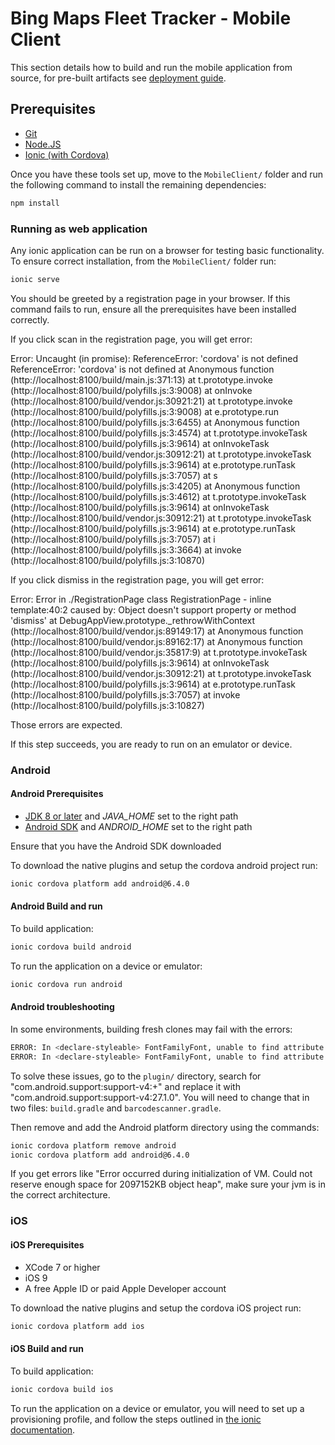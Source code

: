 # Bing Maps Fleet Tracker - Mobile Client

This section details how to build and run the mobile application from source, for pre-built artifacts see [deployment guide](https://github.com/Microsoft/Bing-Maps-Fleet-Tracker/blob/master/DEPLOYMENT.md).

## Prerequisites

* [Git](https://git-scm.com/)
* [Node.JS](https://nodejs.org/en/)
* [Ionic (with Cordova)](https://ionicframework.com/docs/intro/installation/)

Once you have these tools set up, move to the `MobileClient/` folder and run the following command to install the remaining dependencies:

``` Bash
npm install
```

### Running as web application

Any ionic application can be run on a browser for testing basic functionality. To ensure correct installation, from the `MobileClient/` folder run:

``` Bash
ionic serve
```

You should be greeted by a registration page in your browser. If this command fails to run, ensure all the prerequisites have been installed correctly. 

If you click scan in the registration page, you will get error:

Error: Uncaught (in promise): ReferenceError: 'cordova' is not defined ReferenceError: 'cordova' is not defined at Anonymous function (http://localhost:8100/build/main.js:371:13) at t.prototype.invoke (http://localhost:8100/build/polyfills.js:3:9008) at onInvoke (http://localhost:8100/build/vendor.js:30921:21) at t.prototype.invoke (http://localhost:8100/build/polyfills.js:3:9008) at e.prototype.run (http://localhost:8100/build/polyfills.js:3:6455) at Anonymous function (http://localhost:8100/build/polyfills.js:3:4574) at t.prototype.invokeTask (http://localhost:8100/build/polyfills.js:3:9614) at onInvokeTask (http://localhost:8100/build/vendor.js:30912:21) at t.prototype.invokeTask (http://localhost:8100/build/polyfills.js:3:9614) at e.prototype.runTask (http://localhost:8100/build/polyfills.js:3:7057) at s (http://localhost:8100/build/polyfills.js:3:4205) at Anonymous function (http://localhost:8100/build/polyfills.js:3:4612) at t.prototype.invokeTask (http://localhost:8100/build/polyfills.js:3:9614) at onInvokeTask (http://localhost:8100/build/vendor.js:30912:21) at t.prototype.invokeTask (http://localhost:8100/build/polyfills.js:3:9614) at e.prototype.runTask (http://localhost:8100/build/polyfills.js:3:7057) at i (http://localhost:8100/build/polyfills.js:3:3664) at invoke (http://localhost:8100/build/polyfills.js:3:10870) 

If you click dismiss in the registration page, you will get error:

Error: Error in ./RegistrationPage class RegistrationPage - inline template:40:2 caused by: Object doesn't support property or method 'dismiss' at DebugAppView.prototype._rethrowWithContext (http://localhost:8100/build/vendor.js:89149:17) at Anonymous function (http://localhost:8100/build/vendor.js:89162:17) at Anonymous function (http://localhost:8100/build/vendor.js:35817:9) at t.prototype.invokeTask (http://localhost:8100/build/polyfills.js:3:9614) at onInvokeTask (http://localhost:8100/build/vendor.js:30912:21) at t.prototype.invokeTask (http://localhost:8100/build/polyfills.js:3:9614) at e.prototype.runTask (http://localhost:8100/build/polyfills.js:3:7057) at invoke (http://localhost:8100/build/polyfills.js:3:10827)

Those errors are expected.

If this step succeeds, you are ready to run on an emulator or device.

### Android

#### Android Prerequisites

* [JDK 8 or later](http://www.oracle.com/technetwork/java/javase/downloads/jdk8-downloads-2133151.html) and *JAVA_HOME* set to the right path
* [Android SDK](https://developer.android.com/studio/index.html) and *ANDROID_HOME* set to the right path

Ensure that you have the Android SDK downloaded

To download the native plugins and setup the cordova android project run:

``` Bash
ionic cordova platform add android@6.4.0
```

#### Android Build and run

To build application:

``` Bash
ionic cordova build android
```

To run the application on a device or emulator:

``` Bash
ionic cordova run android
```

#### Android troubleshooting

In some environments, building fresh clones may fail with the errors:

``` Bash
ERROR: In <declare-styleable> FontFamilyFont, unable to find attribute android:fontVariationSettings
ERROR: In <declare-styleable> FontFamilyFont, unable to find attribute android:ttcIndex
```

To solve these issues, go to the `plugin/` directory, search for "com.android.support:support-v4:+" and replace it with "com.android.support:support-v4:27.1.0". You will need to change that in two files: `build.gradle` and `barcodescanner.gradle`.

Then remove and add the Android platform directory using the commands:

``` Bash
ionic cordova platform remove android
ionic cordova platform add android@6.4.0
```

If you get errors like "Error occurred during initialization of VM. Could not reserve enough space for 2097152KB object heap", make sure your jvm is in the correct architecture. 

### iOS

#### iOS Prerequisites


* XCode 7 or higher
* iOS 9
* A free Apple ID or paid Apple Developer account

To download the native plugins and setup the cordova iOS project run:

``` Bash
ionic cordova platform add ios
```

#### iOS Build and run

To build application:

``` Bash
ionic cordova build ios
```

To run the application on a device or emulator, you will need to set up a provisioning profile, and follow the steps outlined in [the ionic documentation](https://ionicframework.com/docs/intro/deploying/).
